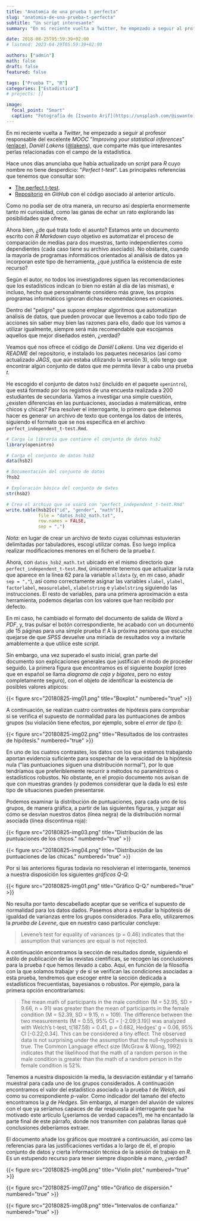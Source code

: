 ```yaml
---
title: "Anatomía de una prueba t perfecta"
slug: "anatomia-de-una-prueba-t-perfecta"
subtitle: "Un script interesante"
summary: "En mi reciente vuelta a Twitter, he empezado a seguir al profesor responsable del excelente MOOC 'Improving your statistical inferences', Daniël Lakens, que comparte más que interesantes perlas relacionadas con el campo de la estadística."

date: 2018-08-25T05:59:39+02:00
# lastmod: 2023-04-29T05:59:39+02:00

authors: ["admin"]
math: false
draft: false
featured: false

tags: ["Prueba T", "R"]
categories: ["Estadística"]
# projects: []

image:
  focal_point: "Smart"
  caption: "Fotografía de [Iswanto Arif](https://unsplash.com/@iswanto), disponible en [Unsplash](https://unsplash.com/photos/rBSRJxzymNk)."
---
```


En mi reciente vuelta a *Twitter*, he empezado a seguir al profesor responsable del excelente *MOOC* "*Improving your statistical inferences*" ([enlace](https://www.coursera.org/learn/statistical-inferences)), *Daniël Lakens* ([@lakens](https://twitter.com/lakens)), que comparte más que interesantes perlas relacionadas con el campo de la estadística. 

Hace unos días anunciaba que había actualizado un *script* para *R* cuyo nombre no tiene desperdicio: "*Perfect t-test*". Las principales referencias que tenemos que consultar son:

- [The perfect t-test](http://daniellakens.blogspot.com.es/2015/05/the-perfect-t-test.html).
- [Repositorio](https://github.com/Lakens/Perfect-t-test) en *GitHub* con el código asociado al anterior artículo.
    
Como no podía ser de otra manera, un recurso así despierta enormemente tanto mi curiosidad, como las ganas de echar un rato explorando las posibilidades que ofrece.

Ahora bien, ¿de qué trata todo el asunto? Estamos ante un documento escrito con *R Markdown* cuyo objetivo es automatizar el proceso de comparación de medias para dos muestras, tanto independientes como dependientes (cada caso tiene su archivo asociado). No obstante, cuando la mayoría de programas informáticos orientados al análisis de datos ya incorporan este tipo de herramienta, ¿qué justifica la existencia de este recurso?

Según el autor, no todos los investigadores siguen las recomendaciones que los estadísticos indican (o bien no están al día de las mismas), e incluso, hecho que personalmente considero más grave, los propios programas informáticos ignoran dichas recomendaciones en ocasiones.

Dentro del "peligro" que supone emplear algoritmos que automatizan análisis de datos, que pueden provocar que llevemos a cabo todo tipo de acciones sin saber muy bien las razones para ello, dado que los vamos a utilizar igualmente, siempre será más recomendable que escojamos aquellos que mejor diseñados estén, ¿verdad?

Veamos qué nos ofrece el código de *Daniël Lakens*. Una vez digerido el *README* del repositorio, e instalado los paquetes necesarios (así como actualizado *JAGS*, que aún estaba utilizando la versión 3), sólo tengo que encontrar algún conjunto de datos que me permita llevar a cabo una prueba *t*.

He escogido el conjunto de datos `hsb2` (incluido en el paquete `openintro`), que está formado por los registros de una encuesta realizada a 200 estudiantes de secundaria. Vamos a investigar una simple cuestión, ¿existen diferencias en las puntuaciones, asociadas a matemáticas, entre chicos y chicas? Para resolver el interrogante, lo primero que debemos hacer es generar un archivo de texto que contenga los datos de interés, siguiendo el formato que se nos especifica en el archivo `perfect_independent_t-test.Rmd`.

```r
# Carga la librería que contiene el conjunto de datos hsb2
library(openintro)

# Carga el conjunto de datos hsb2
data(hsb2)

# Documentación del conjunto de datos
?hsb2

# Exploración básica del conjunto de datos
str(hsb2)

# Crea el archivo que se usará con "perfect_independent_t-test.Rmd"
write.table(hsb2[c("id", "gender", "math")],
            file = "datos_hsb2_math.txt",
            row.names = FALSE,
            sep = ",")
```

*Nota*: en lugar de crear un archivo de texto cuyas columnas estuvieran delimitadas por tabuladores, escogí utilizar comas. Eso luego implica realizar modificaciones menores en el fichero de la prueba *t*.

Ahora, con `datos_hsb2_math.txt` ubicado en el mismo directorio que `perfect_independent_t-test.Rmd`, únicamente tenemos que actualizar la ruta que aparece en la línea 62 para la variable `alldata` (y, en mi caso, añadir `sep = ","`), así como correctamente asignar las variables `xlabel`, `ylabel`, `factorlabel`, `measurelabel`, `xlabelstring` e `ylabelstring` siguiendo las instrucciones. El resto de variables, para una primera aproximación a esta herramienta, podemos dejarlas con los valores que han recibido por defecto.

En mi caso, he cambiado el formato del documento de salida de *Word* a *PDF*, y, tras pulsar el botón correspondiente, he acabado con un documento ¡de 15 páginas para una simple prueba *t*! A la próxima persona que escuche quejarse de que *SPSS* devuelve una miríada de resultados voy a invitarle amablemente a que utilice este *script*.

Sin embargo, una vez superado el susto inicial, gran parte del documento son explicaciones generales que justifican el modo de proceder seguido. La primera figura que encontramos es el siguiente *boxplot* (creo que en español se llama *diagrama de caja y bigotes*, pero no estoy completamente seguro), con el objeto de identificar la existencia de posibles valores atípicos:

{{< figure src="20180825-img01.png" title="Boxplot." numbered="true" >}}

A continuación, se realizan cuatro contrastes de hipótesis para comprobar si se verifica el supuesto de normalidad para las puntuaciones de ambos grupos (su violación tiene efectos, por ejemplo, sobre el *error de tipo I*):

{{< figure src="20180825-img02.png" title="Resultados de los contrastes de hipótesis." numbered="true" >}}

En uno de los cuatros contrastes, los datos con los que estamos trabajando aportan evidencia suficiente para sospechar de la veracidad de la hipótesis nula ("las puntuaciones siguen una distribución normal"), por lo que tendríamos que preferiblemente recurrir a métodos no paramétricos o estadísticos robustos. No obstante, en el propio documento nos avisan de que con muestras grandes (y podemos considerar que la dada lo es) este tipo de situaciones pueden presentarse.

Podemos examinar la distribución de puntuaciones, para cada uno de los grupos, de manera gráfica, a partir de las siguientes figuras, y juzgar así cómo se desvían nuestros datos (línea negra) de la distribución normal asociada (línea discontinua roja):

{{< figure src="20180825-img03.png" title="Distribución de las puntuaciones de los chicos." numbered="true" >}}

{{< figure src="20180825-img04.png" title="Distribución de las puntuaciones de las chicas." numbered="true" >}}

Por si las anteriores figuras todavía no resolvieran el interrogante, tenemos a nuestra disposición los siguientes *gráficos Q-Q*:

{{< figure src="20180825-img01.png" title="Gráfico Q-Q." numbered="true" >}}

No resulta por tanto descabellado aceptar que se verifica el supuesto de normalidad para los datos dados. Pasemos ahora a estudiar la hipótesis de igualdad de varianzas entre los grupos considerados. Para ello, utilizaremos la *prueba de Levene*, que en nuestro caso particular concluye:

> Levene’s test for equality of variances (p = 0.46) indicates that the assumption that variances are equal is not rejected.

A continuación encontramos la sección de resultados donde, siguiendo el estilo de publicación de las revistas científicas, se recogen las conclusiones para la prueba *t* que hemos llevado a cabo. Aquí, en función de la filosofía con la que solamos trabajar y de si se verifican las condiciones asociadas a esta prueba, tendremos que escoger entre la sección dedicada a estadísticos frecuentistas, bayesianos o robustos. Por ejemplo, para la primera opción encontraríamos:

> The mean math of participants in the male condition (M = 52.95, SD = 9.66, n = 91) was greater than the mean of participants in the female condition (M = 52.39, SD = 9.15, n = 109). The difference between the two measurements (M = 0.55, 95% CI = [-2.09;3.19]) was analyzed with Welch’s t-test, t(187.58) = 0.41, p = 0.682, Hedges’ g = 0.06, 95% CI [-0.22;0.34]. This can be considered a tiny effect. The observed data is not surprising under the assumption that the null-hypothesis is true. The Common Language effect size (McGraw & Wong, 1992) indicates that the likelihood that the math of a random person in the male condition is greater than the math of a random person in the female condition is 52%.

Tenemos a nuestra disposición la media, la desviación estándar y el tamaño muestral para cada uno de los grupos considerados. A continuación encontramos el valor del estadístico asociado a la prueba *t* de *Welch*, así como su correspondiente *p*-valor. Como indicador del tamaño del efecto encontramos la *g* de *Hedges*. Sin embargo, al margen del aluvión de valores con el que ya seríamos capaces de dar respuesta al interrogante que ha motivado este artículo (¿seríamos de verdad capaces?), me ha encantado la parte final de este párrafo, donde nos transmiten con palabras llanas qué conclusiones deberíamos extraer.

El documento añade los gráficos que mostraré a continuación, así como las referencias para las justificaciones vertidas a lo largo de él, el propio conjunto de datos y cierta información técnica de la sesión de trabajo en *R*. Es un estupendo recurso para tener siempre disponible a mano, ¿verdad?

{{< figure src="20180825-img06.png" title="Violin plot." numbered="true" >}}

{{< figure src="20180825-img07.png" title="Gráfico de dispersión." numbered="true" >}}

{{< figure src="20180825-img08.png" title="Intervalos de confianza." numbered="true" >}}
